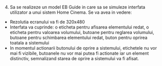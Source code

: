 4.	 Sa se realizeze un model EB Guide in care sa se simuleze interfata utilizator a unui sistem Home Cinema.
Se va avea in vedere:
-	Rezolutia ecranului va fi de 320x480
-	Interfata va cuprinde: o eticheta pentru afisarea elementului redat, o eticheta pentru valoarea volumului, butoane pentru reglarea volumului, butoane pentru schimbarea elementului redat, buton pentru oprirea toatala a sistemului
-	 In momentul actionarii butonului de oprire a sistemului, etichetele nu vor mai fi vizibile, butoanele nu vor mai putea fi actionate iar un element distinctiv, semnalizand starea de oprire a sistemului va fi afisat.
